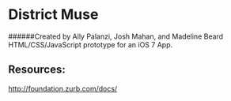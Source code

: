 # District Muse
######Created by Ally Palanzi, Josh Mahan, and Madeline Beard
HTML/CSS/JavaScript prototype for an iOS 7 App.

## Resources: 
http://foundation.zurb.com/docs/